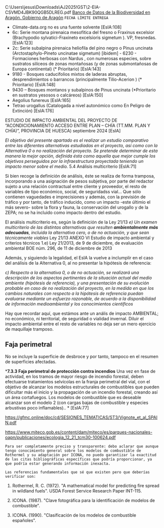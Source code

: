 C:\Users\jesus\Downloads\AJ2025\!GST\2-EIA-CSVMD4JBK90QGB5DLREG.pdf 
[Banco de Datos de la Biodiversidad en Aragón. Gobierno de Aragón](https://colecciones.gbif.es/public/show/in78?lang=es)
`FECHA LÍMITE ENTREGA`
- Climate-data.org no es una fuente solvente [EsIA:108]
- 6c: Serie montana pirenaica mesofítica del fresno o Fraxinus excelsior (Brachypodio sylvatici-Fraxineto excelsioris sigmetum ). VP, fresnedas.  [EsIA:123]
- 2c: Serie subalpina pirenaica heliofila del pino negro o Pinus uncinata (Arctostaphylo-Pineto uncinatae sigmetum) [ibidem] - 6230 - Formaciones herbosas con Nardus , con numerosas especies, sobre sustratos silíceos de zonas montañosas (y de zonas submontañosas de Europa continental) (* Prioritario) [EsIA:143]
- 9180 - Bosques caducifolios mixtos de laderas abruptas, desprendimientos o barrancos (principalmente Tilio-Acerion ) (* Prioritario) [EsIA:148]
- 9430 – Bosques montanos y subalpinos de Pinus uncinata (*Prioritario en sustratos yesosos o calcáreos) [EsIA:150]
- Aegolius funereus [EsIA:165]
- Tetrao urogallus (Catalogada a nivel autonómico como En Peligro de
Extinción) [EsIA:176]

ESTUDIO DE IMPACTO AMBIENTAL DEL PROYECTO DE “ACONDICIONAMIENTO ACCESO ENTRE PLAN – CHÍA (TT.MM. PLAN Y CHÍA)”, PROVINCIA DE HUESCA) septiembre 2024 [EsIA]

*El objetivo del presente apartado es el realizar un estudio comparativo entre las diferentes alternativas estudiadas en el proyecto, así como con la Alternativa 0 o no realización del proyecto. Se pretende determinar de esta manera la mejor opción, definida ésta como aquella que mejor cumple los objetivos perseguidos por la infraestructura proyectada teniendo un impacto menor sobre el medio.* 5.4 Análisis multicriterio [EsIA:71]

Si bien recoge la definición de análisis, éste se realiza de forma tramposa, incorporando a una asignación de pesos subjetiva, por parte del redactor sujeto a una relación contractual entre cliente y proveedor, el resto de variables de tipo económico, social, de seguridadss vial... Que sólo contienen vaguedades e imprecisiones y además, con la previsión de tráfico y por tanto, de tráfico inducido, como un impacto -este últimio el más severo- sobre la flora y fauna, la conservación del urogallo y de la ZEPA; no se ha incluido como impacto dentro del estudio. 

El análisis multicriterio es, según la definición de la Ley 21/13 *e) Un examen multicriterio de las distintas alternativas que resulten **ambientalmente más adecuadas**, incluida la alternativa cero, o de no actuación, y que sean técnicamente viables* <ref>Ley 21/13 ANEXO VI Estudio de impacto ambiental y criterios técnicos 1.e) Ley 21/2013, de 9 de diciembre, de evaluación ambiental BOE núm. 296, de 11 de diciembre de 2013</ref>

Además, y siguiendo la legalidad, el EsIA la vuelve a inclumplir en el caso del análisis de la Alternativa 0, al no presentar la hipótesis de referencia:


*c) Respecto a la alternativa 0, o de no actuación, se realizará una descripción de los aspectos pertinentes de la situación actual del medio ambiente (hipótesis de referencia), y una presentación de su evolución probable en caso de no realización del proyecto, en la medida en que los cambios naturales con respecto a la hipótesis de referencia puedan evaluarse mediante un esfuerzo razonable, de acuerdo a la disponibilidad de información medioambiental y los conocimientos científicos*

Hay que recordar aquí, que estámos ante un anális de impacto AMBIENTAL; no económico, ni territorial, de seguridad o vialidad invernal. Diluir el impacto ambiental entre el resto de variables no deja ser un mero ejercicio de maquillaje tramposo.

## Faja perimetral
No se incluye la superficie de desbroce y por tanto, tampoco en el resumen de superficies afectadas.

***7.3.3 Faja perimetral de protección contra incendios** Una vez en fase de actividad, en los tramos de mayor riesgo de incendio forestal, deben efectuarse tratamientos selvícolas en la franja perimetral del vial, con el objetivo de alcanzar los modelos estructurales de combustibles que pueden dificultar más el inicio y la propagación de un incendio forestal, creando así un área cortafuegos. Los modelos de combustible que es deseable alcanzar son el modelo 2 (con cargas bajas de combustible y especies arbustivas poco inflamables).. *
[EsIA:77]

https://gfmc.online/doc/cd/SESIONES_TEMATICAS/ST3/Vignote_et_al_SPAIN.pdf 

https://www.miteco.gob.es/content/dam/miteco/es/parques-nacionales-oapn/publicaciones/ecologia_12_21_tcm30-100624.pdf

`Para ser completamente preciso y transparente: debo aclarar que aunque tengo conocimiento general sobre los modelos de combustible de Rothermel y su adaptación por ICONA, no puedo garantizar la exactitud de las citas bibliográficas específicas que podría proporcionar, ya que podría estar generando información inexacta.`

`Las referencias fundamentales que sé que existen pero que deberías verificar son:`

1. Rothermel, R. C. (1972). "A mathematical model for predicting fire spread in wildland fuels". USDA Forest Service Research Paper INT-115.

2. ICONA. (1987). "Clave fotográfica para la identificación de modelos de combustible".

3. ICONA. (1990). "Clasificación de los modelos de combustible españoles".


